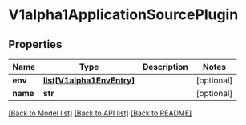 # V1alpha1ApplicationSourcePlugin

## Properties
Name | Type | Description | Notes
------------ | ------------- | ------------- | -------------
**env** | [**list[V1alpha1EnvEntry]**](V1alpha1EnvEntry.md) |  | [optional] 
**name** | **str** |  | [optional] 

[[Back to Model list]](../README.md#documentation-for-models) [[Back to API list]](../README.md#documentation-for-api-endpoints) [[Back to README]](../README.md)


